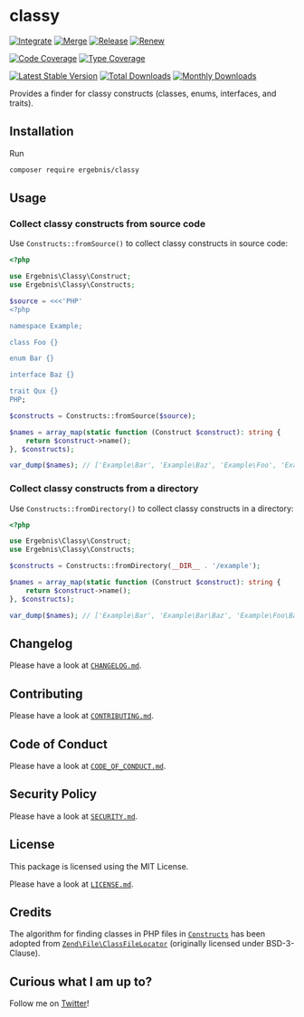 # classy

[![Integrate](https://github.com/ergebnis/classy/workflows/Integrate/badge.svg)](https://github.com/ergebnis/classy/actions)
[![Merge](https://github.com/ergebnis/classy/workflows/Merge/badge.svg)](https://github.com/ergebnis/classy/actions)
[![Release](https://github.com/ergebnis/classy/workflows/Release/badge.svg)](https://github.com/ergebnis/classy/actions)
[![Renew](https://github.com/ergebnis/classy/workflows/Renew/badge.svg)](https://github.com/ergebnis/classy/actions)

[![Code Coverage](https://codecov.io/gh/ergebnis/classy/branch/main/graph/badge.svg)](https://codecov.io/gh/ergebnis/classy)
[![Type Coverage](https://shepherd.dev/github/ergebnis/classy/coverage.svg)](https://shepherd.dev/github/ergebnis/classy)

[![Latest Stable Version](https://poser.pugx.org/ergebnis/classy/v/stable)](https://packagist.org/packages/ergebnis/classy)
[![Total Downloads](https://poser.pugx.org/ergebnis/classy/downloads)](https://packagist.org/packages/ergebnis/classy)
[![Monthly Downloads](http://poser.pugx.org/ergebnis/classy/d/monthly)](https://packagist.org/packages/ergebnis/classy)

Provides a finder for classy constructs (classes, enums, interfaces, and traits).

## Installation

Run

```sh
composer require ergebnis/classy
```

## Usage

### Collect classy constructs from source code

Use `Constructs::fromSource()` to collect classy constructs in source code:

```php
<?php

use Ergebnis\Classy\Construct;
use Ergebnis\Classy\Constructs;

$source = <<<'PHP'
<?php

namespace Example;

class Foo {}

enum Bar {}

interface Baz {}

trait Qux {}
PHP;

$constructs = Constructs::fromSource($source);

$names = array_map(static function (Construct $construct): string {
    return $construct->name();
}, $constructs);

var_dump($names); // ['Example\Bar', 'Example\Baz', 'Example\Foo', 'Example\Qux']
```

### Collect classy constructs from a directory

Use `Constructs::fromDirectory()` to collect classy constructs in a directory:

```php
<?php

use Ergebnis\Classy\Construct;
use Ergebnis\Classy\Constructs;

$constructs = Constructs::fromDirectory(__DIR__ . '/example');

$names = array_map(static function (Construct $construct): string {
    return $construct->name();
}, $constructs);

var_dump($names); // ['Example\Bar', 'Example\Bar\Baz', 'Example\Foo\Bar\Baz']
```

## Changelog

Please have a look at [`CHANGELOG.md`](CHANGELOG.md).

## Contributing

Please have a look at [`CONTRIBUTING.md`](.github/CONTRIBUTING.md).

## Code of Conduct

Please have a look at [`CODE_OF_CONDUCT.md`](https://github.com/ergebnis/.github/blob/main/CODE_OF_CONDUCT.md).

## Security Policy

Please have a look at [`SECURITY.md`](.github/SECURITY.md).

## License

This package is licensed using the MIT License.

Please have a look at [`LICENSE.md`](LICENSE.md).

## Credits

The algorithm for finding classes in PHP files in [`Constructs`](src/Constructs.php) has been adopted from [`Zend\File\ClassFileLocator`](https://github.com/zendframework/zend-file/blob/release-2.7.1/src/ClassFileLocator.php) (originally licensed under BSD-3-Clause).

## Curious what I am up to?

Follow me on [Twitter](https://twitter.com/intent/follow?screen_name=localheinz)!

